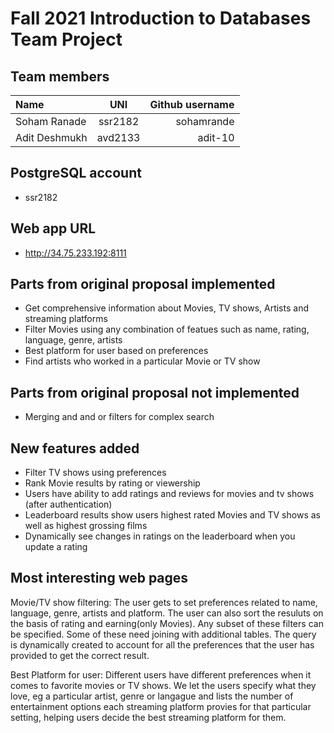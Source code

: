 # Fall 2021 Introduction to Databases Team Project

## Team members

| Name              |   UNI         | Github username |
| :---              |    :----:     |          ---:   |
| Soham Ranade      | ssr2182       | sohamrande      |
| Adit Deshmukh     | avd2133       | adit-10         |

## PostgreSQL account

- ssr2182

## Web app URL

- http://34.75.233.192:8111

## Parts from original proposal implemented

- Get comprehensive information about Movies, TV shows, Artists and streaming platforms
- Filter Movies using any combination of featues such as name, rating, language, genre, artists
- Best platform for user based on preferences
- Find artists who worked in a particular Movie or TV show

## Parts from original proposal not implemented

- Merging and and or filters for complex search

## New features added

- Filter TV shows using preferences
- Rank Movie results by rating or viewership 
- Users have ability to add ratings and reviews for movies and tv shows (after authentication)
- Leaderboard results show users highest rated Movies and TV shows as well as highest grossing films
- Dynamically see changes in ratings on the leaderboard when you update a rating

## Most interesting web pages

Movie/TV show filtering: The user gets to set preferences related to name, language, genre, artists and platform. The user can also sort the resuluts on the basis of rating and earning(only Movies). Any subset of these filters can be specified. Some of these need joining with additional tables. The query is dynamically created to account for all the preferences that the user has provided to get the correct result. 

Best Platform for user: Different users have different preferences when it comes to favorite movies or TV shows. We let the users specify what they love, eg a particular artist, genre or langague and lists the number of entertainment options each streaming platform provies for that particular setting, helping users decide the best streaming platform for them.
